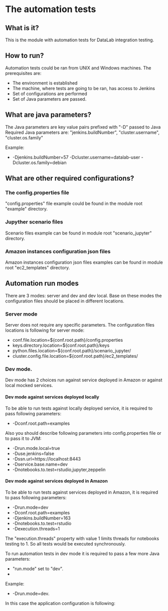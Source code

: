# The automation tests

## What is it?
This is the module with automation tests for DataLab integration testing.

## How to run?

Automation tests could be ran from UNIX and Windows machines.
The prerequisites are:
* The environment is established
* The machine, where tests are going to be ran, has access to Jenkins
* Set of configurations are performed
* Set of Java parameters are passed.

## What are java parameters?

The Java parameters are key value pairs prefixed with "-D" passed to Java 
Required Java parameters are: "jenkins.buildNumber", "cluster.username", "cluster.os.family"

Example:
* -Djenkins.buildNumber=57 -Dcluster.username=datalab-user -Dcluster.os.family=debian

## What are other required configurations?

### The config.properties file
 
 "config.properties" file example could be found in the module root "example" directory.
 
### Jupyther scenario files
 Scenario files example can be found in module root "scenario_jupyter" directory.
 
### Amazon instances configuration json files
Amazon instances configuration json files examples can be found in module root "ec2_templates" directory.

## Automation run modes
 There are 3 modes: server and dev and dev local. Base on these modes the configuration files should be placed in different locations.
 
### Server mode 
Server does not require any specific parameters. The configuration files locations is following for server mode:
* conf.file.location=${conf.root.path}/config.properties
* keys.directory.location=${conf.root.path}/keys
* python.files.location=${conf.root.path}/scenario_jupyter/
* cluster.config.file.location=${conf.root.path}/ec2_templates/

### Dev mode.
Dev mode has 2 choices run against service deployed in Amazon or against local mocked services. 

#### Dev mode against services deployed locally
To be able to run tests against locally deployed service, it is required to pass following parameters:

 * -Dconf.root.path=examples

Also you should describe following parameters into config.properties file or to pass it to JVM:
 * -Drun.mode.local=true
 * -Duse.jenkins=false
 * -Dssn.url=https://localhost:8443
 * -Dservice.base.name=dev
 * -Dnotebooks.to.test=rstudio,jupyter,zeppelin

#### Dev mode against services deployed in Amazon
To be able to run tests against services deployed in Amazon, it is required to pass following parameters: 
 
 * -Drun.mode=dev
 * -Dconf.root.path=examples
 * -Djenkins.buildNumber=163
 * -Dnotebooks.to.test=rstudio
 * -Dexecution.threads=1


The "execution.threads" property with value 1  limits threads for notebooks testing to 1. So all tests would be executed synchronously.

To run automation tests in dev mode it is required to pass a few more Java parameters: 
* "run.mode" set to "dev".
* 


Example:
* -Drun.mode=dev.

In this case the application configuration is following:
